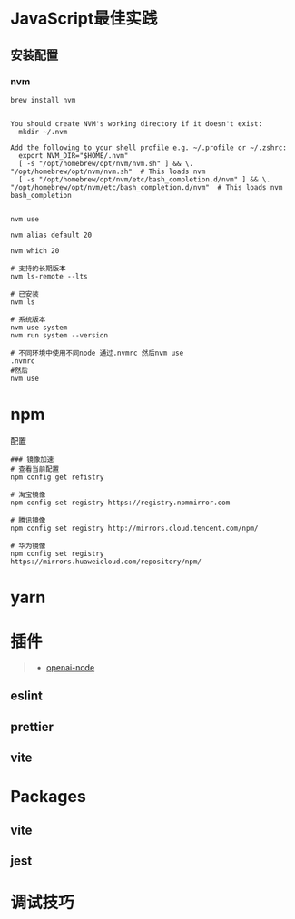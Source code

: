 # JavaScript最佳实践

## 安装配置

### nvm

```shell
brew install nvm


You should create NVM's working directory if it doesn't exist:
  mkdir ~/.nvm

Add the following to your shell profile e.g. ~/.profile or ~/.zshrc:
  export NVM_DIR="$HOME/.nvm"
  [ -s "/opt/homebrew/opt/nvm/nvm.sh" ] && \. "/opt/homebrew/opt/nvm/nvm.sh"  # This loads nvm
  [ -s "/opt/homebrew/opt/nvm/etc/bash_completion.d/nvm" ] && \. "/opt/homebrew/opt/nvm/etc/bash_completion.d/nvm"  # This loads nvm bash_completion


nvm use

nvm alias default 20

nvm which 20 

# 支持的长期版本
nvm ls-remote --lts

# 已安装
nvm ls

# 系统版本
nvm use system
nvm run system --version

# 不同环境中使用不同node 通过.nvmrc 然后nvm use
.nvmrc
#然后
nvm use
```



# npm

配置

```shell
### 镜像加速
# 查看当前配置
npm config get refistry

# 淘宝镜像
npm config set registry https://registry.npmmirror.com

# 腾讯镜像
npm config set registry http://mirrors.cloud.tencent.com/npm/

# 华为镜像
npm config set registry https://mirrors.huaweicloud.com/repository/npm/

```



# yarn

# 插件

> - [openai-node](https://github.com/openai/openai-node)

## eslint

## prettier

## vite



# Packages

## vite

## jest

# 调试技巧
